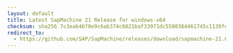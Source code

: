 ```yaml
---
layout: default
title: Latest SapMachine 21 Release for windows-x64
checksum: sha256 7c3eab46f0e9c6ab374c6821baf33971dc5500364461745c1139fe37fd13dd49
redirect_to:
  - https://github.com/SAP/SapMachine/releases/download/sapmachine-21.0.6/sapmachine-jdk-21.0.6_windows-x64_bin.zip
---
```

